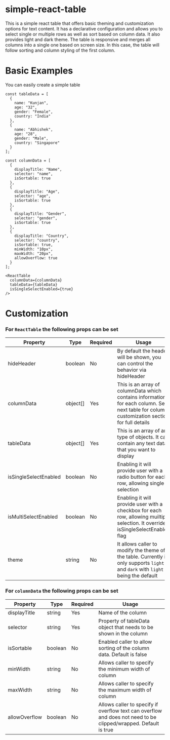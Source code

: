 # simple-react-table

This is a simple react table that offers basic theming and customization options for text content. It has a declarative configuration and allows you to select single or multiple rows as well as sort based on column data. It also provides light and dark theme. 
The table is responsive and merges all columns into a single one based on screen size. In this case, the table will follow sorting and column styling of the first column.

# Basic Examples
You can easily create a simple table

```
const tableData = [
  {
    name: "Kunjan",
    age: "32",
    gender: "Female",
    country: "India"
  },
  {
    name: "Abhishek",
    age: "28",
    gender: "Male",
    country: "Singapore"
  }
];

const columnData = [
  {
    displayTitle: "Name",
    selector: "name",
    isSortable: true
  },
  {
    displayTitle: "Age",
    selector: "age",
    isSortable: true
  },
  {
    displayTitle: "Gender",
    selector: "gender",
    isSortable: true
  },
  {
    displayTitle: "Country",
    selector: "country",
    isSortable: true,
    minWidth: "10px",
    maxWidth: "20px",
    allowOverflow: true
  }
];

<ReactTable
  columnData={columnData}
  tableData={tableData}
  isSingleSelectEnabled={true}
/>
```

# Customization


### For `ReactTable` the following props can be set
|Property|Type|Required|Usage|     
|--------|----|--------|-----|      
|hideHeader|boolean|No|By default the header will be shown, you can control the behavior via hideHeader|
|columnData|object[]|Yes|This is an array of columnData which contains information for each column. See next table for column customization section for full details|
|tableData|object[]|Yes|This is an array of any type of objects. It can contain any text data that you want to display|
|isSingleSelectEnabled|boolean|No|Enabling it will provide user with a radio button for each row, allowing single selection|
|isMultiSelectEnabled|boolean|No|Enabling it will provide user with a checkbox for each row, allowing muiltiple selection. It overrides isSingleSelectEnabled flag|
|theme|string|No|It allows caller to modify the theme of the table. Currently it only supports `light` and `dark` with `light` being the default|


### For `columnData` the following props can be set
|Property|Type|Required|Usage|     
|--------|----|--------|-----|  
|displayTitle|string|Yes|Name of the column|
|selector|string|Yes|Property of tableData object that needs to be shown in the column|
|isSortable|boolean|No|Enabled caller to allow sorting of the column data. Default is false|
|minWidth|string|No|Allows caller to specify the minimum width of column|
|maxWidth|string|No|Allows caller to specify the maximum width of column|
|allowOverflow|boolean|No|Allows caller to specify if overflow text can overflow and does not need to be clipped/wrapped. Default is true|


